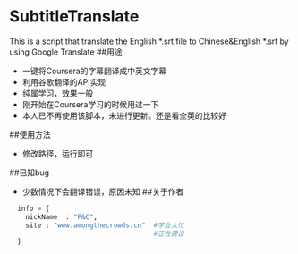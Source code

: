 # SubtitleTranslate
This is a script that translate the English *.srt file to Chinese&amp;English *.srt by using Google Translate
##用途

* 一键将Coursera的字幕翻译成中英文字幕
* 利用谷歌翻译的API实现
* 纯属学习，效果一般
* 刚开始在Coursera学习的时候用过一下
* 本人已不再使用该脚本，未进行更新。还是看全英的比较好


##使用方法

* 修改路径，运行即可


##已知bug
* 少数情况下会翻译错误，原因未知
##关于作者

```python
  info = {
    nickName  : "P&C",
    site : "www.amongthecrowds.cn"  #学业太忙
                                    #正在建设
  }
```
